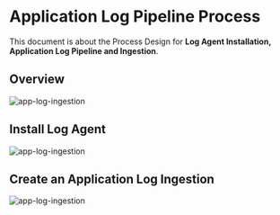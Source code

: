 # Application Log Pipeline Process

This document is about the Process Design for **Log Agent Installation, Application Log Pipeline and Ingestion**.

## Overview

![app-log-ingestion](../../images/design-diagram/application-log-ingestion.png)

## Install Log Agent

![app-log-ingestion](../../images/design-diagram/install-log-agent.png)

## Create an Application Log Ingestion

![app-log-ingestion](../../images/design-diagram/create-app-log-ingestion.png)
